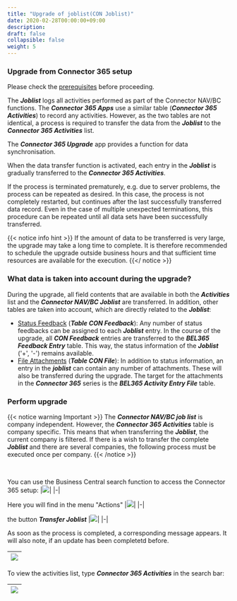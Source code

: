 ```yaml
---
title: "Upgrade of joblist(CON Joblist)"
date: 2020-02-28T00:00:00+09:00
description:
draft: false
collapsible: false
weight: 5
---
```


### Upgrade from Connector 365 setup

Please check the [prerequisites](/en-us/apps/connector-upgrade/first-steps/introduction) before proceeding.

The ***Joblist*** logs all activities performed as part of the Connector NAV/BC functions.
The ***Connector 365 Apps*** use a similar table (***Connector 365 Activities***) to record any activities.
However, as the two tables are not identical, a process is required to transfer the data from the ***Joblist*** to the ***Connector 365 Activities*** list.

The ***Connector 365 Upgrade*** app provides a function for data synchronisation.

When the data transfer function is activated, each entry in the ***Joblist*** is gradually transferred to the ***Connector 365 Activities***.

If the process is terminated prematurely, e.g. due to server problems, the process can be repeated as desired. In this case, the process is not completely restarted, but continues after the last successfully transferred data record. Even in the case of multiple unexpected terminations, this procedure can be repeated until all data sets have been successfully transferred.

{{< notice info hint >}}
If the amount of data to be transferred is very large, the upgrade may take a long time to complete.
It is therefore recommended to schedule the upgrade outside business hours and that sufficient time resources are available for the execution.
{{</ notice >}}

### What data is taken into account during the upgrade?

During the upgrade, all field contents that are available in both the ***Activities*** list and the ***Connector NAV/BC Joblist*** are transferred.
In addition, other tables are taken into account, which are directly related to the ***Joblist***:
* <u>Status Feedback</u> (***Table CON Feedback***):
    Any number of status feedbacks can be assigned to each ***Joblist*** entry. In the course of the upgrade, all ***CON Feedback*** entries are transferred to the ***BEL365 Feedback Entry*** table. This way, the status information of the ***Joblist*** ('+', '-') remains available.
* <u>File Attachments</u> (***Table CON File***):
    In addition to status information, an entry in the ***joblist*** can contain any number of attachments. These will also be transferred during the upgrade.
    The target for the attachments in the ***Connector 365*** series is the ***BEL365 Activity Entry File*** table.

### Perform upgrade


{{< notice warning Important >}}
The ***Connector NAV/BC job list*** is company independent. However, the ***Connector 365 Activities*** table is company specific.
This means that when transferring the ***Joblist***, the current company is filtered. If there is a wish to transfer the complete ***Joblist*** and there are several companies, the following process must be executed once per company.
{{< /notice >}}

<br>

You can use the Business Central search function to access the Connector 365 setup:
|![](/images/apps/Upgrade%20App/en/connector-setup-suche.png)|
|-|

Here you will find in the menu "Actions"
|![](/images/apps/Upgrade%20App/en/connector_einrichtung_aktionen.png)|
|-|

the button ***Transfer Joblist***
|![](/images/apps/Upgrade%20App/en/button_transferiere_jobliste.png)|
|-|

As soon as the process is completed, a corresponding message appears. It will also note, if an update has been completetd before.

|![](/images/apps/Upgrade%20App/en/joblist_transfer_beendet.png)|
|-|

To view the activities list, type ***Connector 365 Activities*** in the search bar:

|![](/images/apps/Upgrade%20App/en/aktivitäten_suche.png)|
|-|